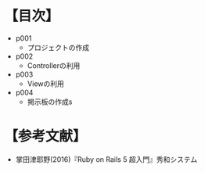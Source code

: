 # 【目次】
- p001
    * プロジェクトの作成
- p002
    * Controllerの利用
- p003
    * Viewの利用
- p004
    * 掲示板の作成s



# 【参考文献】
- 掌田津耶野(2016)『Ruby on Rails 5 超入門』秀和システム
